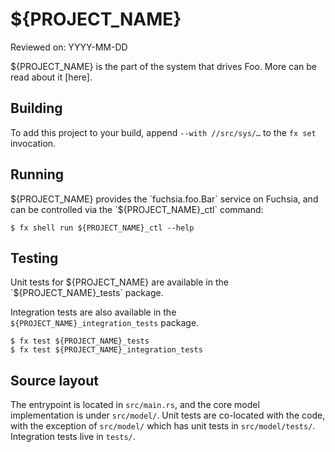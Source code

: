 # ${PROJECT_NAME}

Reviewed on: YYYY-MM-DD

${PROJECT_NAME} is the part of the system that drives Foo. More can be read
about it [here].

## Building

To add this project to your build, append `--with //src/sys/…` to the `fx
set` invocation.

## Running

${PROJECT_NAME} provides the `fuchsia.foo.Bar` service on Fuchsia, and can be
controlled via the `${PROJECT_NAME}_ctl` command:

```
$ fx shell run ${PROJECT_NAME}_ctl --help
```

## Testing

Unit tests for ${PROJECT_NAME} are available in the `${PROJECT_NAME}_tests`
package.

Integration tests are also available in the `${PROJECT_NAME}_integration_tests`
package.

```
$ fx test ${PROJECT_NAME}_tests
$ fx test ${PROJECT_NAME}_integration_tests
```

## Source layout

The entrypoint is located in `src/main.rs`, and the core model implementation is
under `src/model/`. Unit tests are co-located with the code, with the exception
of `src/model/` which has unit tests in `src/model/tests/`. Integration tests
live in `tests/`.
